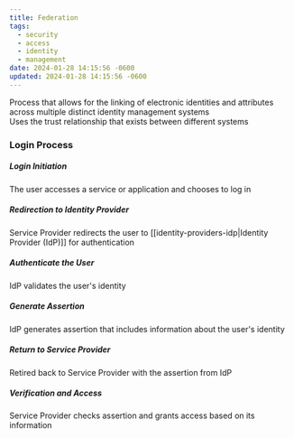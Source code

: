 ```yaml
---
title: Federation
tags:
  - security
  - access
  - identity
  - management
date: 2024-01-28 14:15:56 -0600
updated: 2024-01-28 14:15:56 -0600
---
```


Process that allows for the linking of electronic identities and attributes across multiple distinct identity management systems  
Uses the trust relationship that exists between different systems

### Login Process

##### Login Initiation
The user accesses a service or application and chooses to log in

##### Redirection to Identity Provider
Service Provider redirects the user to [[identity-providers-idp|Identity Provider (IdP)]] for authentication

##### Authenticate the User
IdP validates the user's identity

##### Generate Assertion
IdP generates assertion that includes information about the user's identity

##### Return to Service Provider
Retired back to Service Provider with the assertion from IdP

##### Verification and Access
Service Provider checks assertion and grants access based on its information

